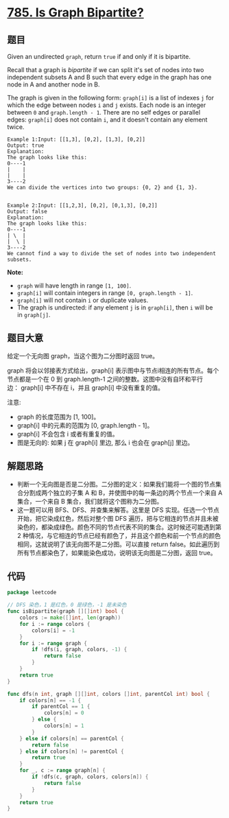 # [785. Is Graph Bipartite?](https://leetcode.com/problems/is-graph-bipartite/)


## 题目

Given an undirected `graph`, return `true` if and only if it is bipartite.

Recall that a graph is *bipartite* if we can split it's set of nodes into two independent subsets A and B such that every edge in the graph has one node in A and another node in B.

The graph is given in the following form: `graph[i]` is a list of indexes `j` for which the edge between nodes `i` and `j` exists. Each node is an integer between `0` and `graph.length - 1`. There are no self edges or parallel edges: `graph[i]` does not contain `i`, and it doesn't contain any element twice.


	Example 1:Input: [[1,3], [0,2], [1,3], [0,2]]
	Output: true
	Explanation: 
	The graph looks like this:
	0----1
	|    |
	|    |
	3----2
	We can divide the vertices into two groups: {0, 2} and {1, 3}.


	Example 2:Input: [[1,2,3], [0,2], [0,1,3], [0,2]]
	Output: false
	Explanation: 
	The graph looks like this:
	0----1
	| \  |
	|  \ |
	3----2
	We cannot find a way to divide the set of nodes into two independent subsets.


**Note:**

- `graph` will have length in range `[1, 100]`.
- `graph[i]` will contain integers in range `[0, graph.length - 1]`.
- `graph[i]` will not contain `i` or duplicate values.
- The graph is undirected: if any element `j` is in `graph[i]`, then `i` will be in `graph[j]`.

## 题目大意

给定一个无向图 graph，当这个图为二分图时返回 true。

graph 将会以邻接表方式给出，graph[i] 表示图中与节点i相连的所有节点。每个节点都是一个在 0 到 graph.length-1 之间的整数。这图中没有自环和平行边： graph[i] 中不存在 i，并且 graph[i] 中没有重复的值。

注意:

- graph 的长度范围为 [1, 100]。
- graph[i] 中的元素的范围为 [0, graph.length - 1]。
- graph[i] 不会包含 i 或者有重复的值。
- 图是无向的: 如果 j 在 graph[i] 里边, 那么 i 也会在 graph[j] 里边。

## 解题思路

- 判断一个无向图是否是二分图。二分图的定义：如果我们能将一个图的节点集合分割成两个独立的子集 A 和 B，并使图中的每一条边的两个节点一个来自 A 集合，一个来自 B 集合，我们就将这个图称为二分图。
- 这一题可以用 BFS、DFS、并查集来解答。这里是 DFS 实现。任选一个节点开始，把它染成红色，然后对整个图 DFS 遍历，把与它相连的节点并且未被染色的，都染成绿色。颜色不同的节点代表不同的集合。这时候还可能遇到第 2 种情况，与它相连的节点已经有颜色了，并且这个颜色和前一个节点的颜色相同，这就说明了该无向图不是二分图。可以直接 return false。如此遍历到所有节点都染色了，如果能染色成功，说明该无向图是二分图，返回 true。

## 代码

```go
package leetcode

// DFS 染色，1 是红色，0 是绿色，-1 是未染色
func isBipartite(graph [][]int) bool {
	colors := make([]int, len(graph))
	for i := range colors {
		colors[i] = -1
	}
	for i := range graph {
		if !dfs(i, graph, colors, -1) {
			return false
		}
	}
	return true
}

func dfs(n int, graph [][]int, colors []int, parentCol int) bool {
	if colors[n] == -1 {
		if parentCol == 1 {
			colors[n] = 0
		} else {
			colors[n] = 1
		}
	} else if colors[n] == parentCol {
		return false
	} else if colors[n] != parentCol {
		return true
	}
	for _, c := range graph[n] {
		if !dfs(c, graph, colors, colors[n]) {
			return false
		}
	}
	return true
}
```